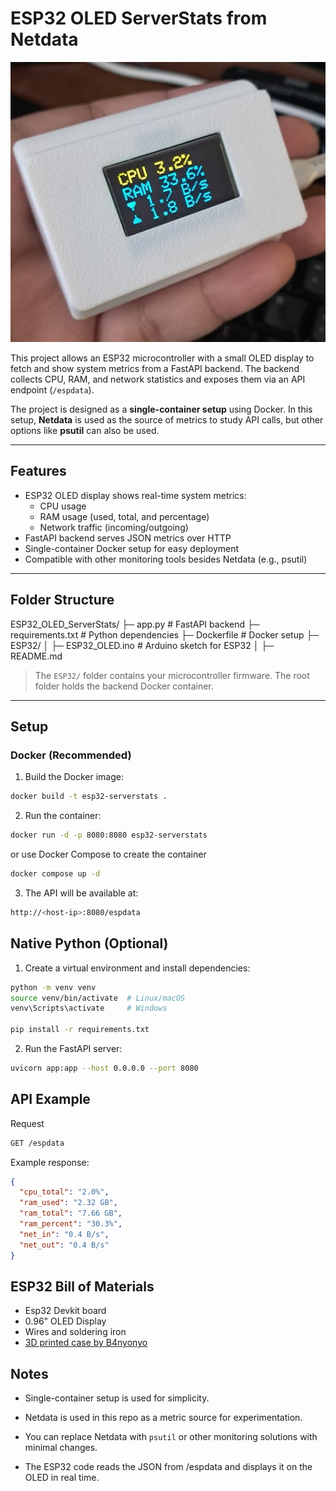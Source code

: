 # ESP32 OLED ServerStats from Netdata

![OLED Monitor](media/oled-monitor.jpeg)

This project allows an ESP32 microcontroller with a small OLED display to fetch and show system metrics from a FastAPI backend. The backend collects CPU, RAM, and network statistics and exposes them via an API endpoint (`/espdata`).  

The project is designed as a **single-container setup** using Docker. In this setup, **Netdata** is used as the source of metrics to study API calls, but other options like **psutil** can also be used.

---

## Features

- ESP32 OLED display shows real-time system metrics:
  - CPU usage
  - RAM usage (used, total, and percentage)
  - Network traffic (incoming/outgoing)
- FastAPI backend serves JSON metrics over HTTP
- Single-container Docker setup for easy deployment
- Compatible with other monitoring tools besides Netdata (e.g., psutil)

---

## Folder Structure

ESP32_OLED_ServerStats/
├─ app.py # FastAPI backend
├─ requirements.txt # Python dependencies
├─ Dockerfile # Docker setup
├─ ESP32/
│ ├─ ESP32_OLED.ino # Arduino sketch for ESP32
│ ├─ README.md

> The `ESP32/` folder contains your microcontroller firmware. The root folder holds the backend Docker container.

---

## Setup

### Docker (Recommended)

1. Build the Docker image:

``` bash
docker build -t esp32-serverstats . 
```

2. Run the container:

``` bash
docker run -d -p 8080:8080 esp32-serverstats
```

or use Docker Compose to create the container
``` bash
docker compose up -d
```

3. The API will be available at:

``` bash
http://<host-ip>:8080/espdata
```

## Native Python (Optional)

1. Create a virtual environment and install dependencies:

``` bash
python -m venv venv
source venv/bin/activate  # Linux/macOS
venv\Scripts\activate     # Windows

pip install -r requirements.txt
```

2. Run the FastAPI server:

``` bash
uvicorn app:app --host 0.0.0.0 --port 8080
```

## API Example

Request
``` bash
GET /espdata
```

Example response:

``` json
{
  "cpu_total": "2.0%",
  "ram_used": "2.32 GB",
  "ram_total": "7.66 GB",
  "ram_percent": "30.3%",
  "net_in": "0.4 B/s",
  "net_out": "0.4 B/s"
}
```
## ESP32 Bill of Materials

- Esp32 Devkit board
- 0.96" OLED Display
- Wires and soldering iron
- [3D printed case by B4nyonyo](https://makerworld.com/en/models/806010-esp32-oled-0-96-inch#profileId-746575)

## Notes

- Single-container setup is used for simplicity.

- Netdata is used in this repo as a metric source for experimentation.
- You can replace Netdata with `psutil` or other monitoring solutions with minimal changes.
- The ESP32 code reads the JSON from /espdata and displays it on the OLED in real time.


